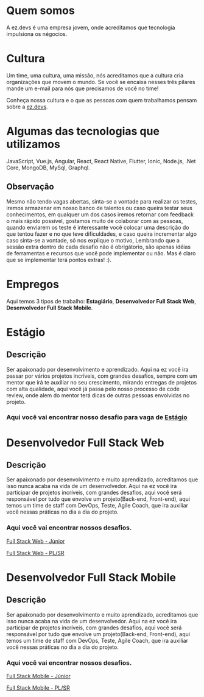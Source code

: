 # Quem somos
A ez.devs é uma empresa jovem, onde acreditamos que tecnologia impulsiona os négocios.

# Cultura
 Um time, uma cultura, uma missão, nós acreditamos que a cultura cria organizações que movem o mundo.
 Se você se encaixa nesses três pilares mande um e-mail para nós que precisamos de você no time!

 Conheça nossa cultura e o que as pessoas com quem trabalhamos pensam sobre a [ez.devs](https://ezdevs.com.br/vagas/).


# Algumas das tecnologias que utilizamos
JavaScript, Vue.js, Angular, React, React Native, Flutter, Ionic, Node.js, .Net Core, MongoDB, MySql, Graphql.

## Observação
Mesmo não tendo vagas abertas, sinta-se a vontade para realizar os testes, iremos armazenar em nosso banco de talentos ou caso queira testar seus conhecimentos, em qualquer um dos casos iremos retornar com feedback o mais rápido possível, gostamos muito de colaborar com as pessoas, quando enviarem os teste é interessante você colocar uma descrição do que tentou fazer e no que teve dificuldades, e caso queira incrementar algo caso sinta-se a vontade, só nos explique o motivo, Lembrando que a sessão extra dentro de cada desafio não é obrigátorio, são apenas idéias de ferramentas e recursos que você pode implementar ou não. Mas é claro que se implementar terá pontos extras! :).

# Empregos
Aqui temos 3 tipos de trabalho: **Estagiário**, **Desenvolvedor Full Stack Web**, **Desenvolvedor Full Stack Mobile**.

# Estágio

## Descrição
Ser apaixonado por desenvolvimento e aprendizado. Aqui na ez você ira passar por vários projetos incríveis, com grandes desafios, sempre com um mentor que irá te auxiliar no seu crescimento, mirando entregas de projetos com alta qualidade, aqui você já passa pelo nosso processo de code review, onde alem do mentor terá dicas de outras pessoas envolvidas no projeto.

### Aqui você vai encontrar nosso desafio para vaga de [Estágio](./internship/challenge.md)

# Desenvolvedor Full Stack Web

## Descrição
Ser apaixonado por desenvolvimento e muito aprendizado, acreditamos que isso nunca acaba na vida de um desenvolvedor. Aqui na ez você ira participar de projetos incríveis, com grandes desafios,
aqui você será responsável por tudo que envolve um projeto(Back-end, Front-end), aqui temos um time de staff com DevOps, Teste, Agile Coach, que ira auxiliar você nessas práticas no dia a dia do projeto.

### Aqui você vai encontrar nossos desafios.
[Full Stack Web - Júnior](./fullstack-web/challenge-jr.md)

[Full Stack Web - PL/SR](./fullstack-web/challenge-jr-sr.md)

# Desenvolvedor Full Stack Mobile

## Descrição
Ser apaixonado por desenvolvimento e muito aprendizado, acreditamos que isso nunca acaba na vida de um desenvolvedor. Aqui na ez você ira participar de projetos incríveis, com grandes desafios,
aqui você será responsável por tudo que envolve um projeto(Back-end, Front-end), aqui temos um time de staff com DevOps, Teste, Agile Coach, que ira auxiliar você nessas práticas no dia a dia do projeto.

### Aqui você vai encontrar nossos desafios.
[Full Stack Mobile - Júnior](./fullstack-mobile/challenge-jr.md)

[Full Stack Mobile - PL/SR](./fullstack-mobile/challenge-pl-sr.md)